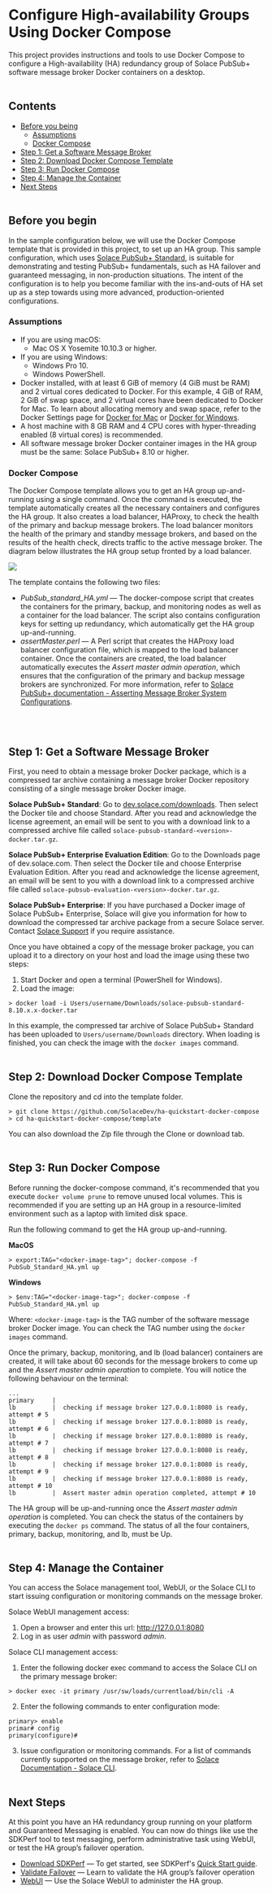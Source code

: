 Configure High-availability Groups Using Docker Compose
=====
This project provides instructions and tools to use Docker Compose to configure a High-availability (HA) redundancy group of Solace PubSub+ software message broker Docker containers on a desktop. 
<br><br>

## Contents

* [Before you being](#before-you-being)
  * [Assumptions](#prerequisites)
  * [Docker Compose](#docker-compose)
* [Step 1: Get a Software Message Broker](#get-message-broker) 
* [Step 2: Download Docker Compose Template](#download-template) 
* [Step 3: Run Docker Compose](#run-docker-compose) 
* [Step 4: Manage the Container](#manage-container) 
* [Next Steps](#next-steps) 
<br><br>
<a name="before-you-being"></a>
## Before you begin
In the sample configuration below, we will use the Docker Compose template that is provided in this project, to set up an HA group. This sample configuration, which uses [Solace PubSub+ Standard](https://docs.solace.com/Solace-SW-Broker-Set-Up/Setting-Up-SW-Brokers.htm#Compare), is suitable for demonstrating and testing PubSub+ fundamentals, such as HA failover and guaranteed messaging, in non-production situations. The intent of the configuration is to help you become familiar with the ins-and-outs of HA set up as a step towards using more advanced, production-oriented configurations. 

<a name="prerequisites"></a>
### Assumptions

* If you are using macOS:
  * Mac OS X Yosemite 10.10.3 or higher.
* If you are using Windows:
  * Windows Pro 10.
  * Windows PowerShell.
* Docker installed, with at least 6 GiB of memory (4 GiB must be RAM) and 2 virtual cores dedicated to Docker. For this example, 4 GiB of RAM, 2 GiB of swap space, and 2 virtual cores have been dedicated to Docker for Mac. To learn about allocating memory and swap space, refer to the Docker Settings page for [Docker for Mac](https://docs.docker.com/docker-for-mac/#advanced) or [Docker for Windows](https://docs.docker.com/docker-for-windows/#advanced).
* A host machine with 8 GB RAM and 4 CPU cores with hyper-threading enabled (8 virtual cores) is recommended.
* All software message broker Docker container images in the HA group must be the same: Solace PubSub+ 8.10 or higher.

<a name="docker-compose"></a>
### Docker Compose
The Docker Compose template allows you to get an HA group up-and-running using a single command. Once the command is executed, the template automatically creates all the necessary containers and configures the HA group. It also creates a load balancer, HAProxy, to check the health of the primary and backup message brokers. The load balancer monitors the health of the primary and standby message brokers, and based on the results of the health check, directs traffic to the active message broker. The diagram below illustrates the HA group setup fronted by a load balancer.

![](images/LoadBalancer_HATriplet.png)

The template contains the following two files:
* _PubSub_standard_HA.yml_ — The docker-compose script that creates the containers for the primary, backup, and monitoring nodes as well as a container for the load balancer. The script also contains configuration keys for setting up redundancy, which automatically get the HA group up-and-running.
* _assertMaster.perl_ — A Perl script that creates the HAProxy load balancer configuration file, which is mapped to the load balancer container. Once the containers are created, the load balancer automatically executes the _Assert master admin operation_, which ensures that the configuration of the primary and backup message brokers are synchronized. For more information, refer to [Solace PubSub+ documentation - Asserting Message Broker System Configurations](https://docs.solace.com/Configuring-and-Managing-Routers/Using-Config-Sync.htm#Assertin).

<br><br>
<a name="get-message-broker"></a>
## Step 1: Get a Software Message Broker 

First, you need to obtain a message broker Docker package, which is a compressed tar archive containing a message broker Docker repository consisting of a single  message broker Docker image. 

**Solace PubSub+ Standard**: Go to [dev.solace.com/downloads](http://dev.solace.com/downloads/#vmr). Then select the Docker tile and choose  Standard. After you read and acknowledge the license agreement, an email will be sent to you with a download link to a compressed archive file called `solace-pubsub-standard-<version>-docker.tar.gz`.

**Solace PubSub+ Enterprise Evaluation Edition**: Go to the Downloads page of dev.solace.com. Then select the Docker tile and choose Enterprise Evaluation Edition. After you read and acknowledge the license agreement, an email will be sent to you with a download link to a compressed archive file called `solace-pubsub-evaluation-<version>-docker.tar.gz`.

**Solace PubSub+ Enterprise**: If you have purchased a Docker image of Solace PubSub+ Enterprise, Solace will give you information for how to download the compressed tar archive package from a secure Solace server. Contact [Solace Support](https://solace.com/support) if you require assistance.

Once you have obtained a copy of the message broker package, you can upload it to a directory on your host and load the image using these two steps:
1. Start Docker and open a terminal (PowerShell for Windows). 
2. Load the image:
```
> docker load -i Users/username/Downloads/solace-pubsub-standard-8.10.x.x-docker.tar
```

In this example,  the compressed tar archive of Solace PubSub+ Standard has been uploaded to `Users/username/Downloads` directory. When loading is finished, you can check the image with the `docker images` command.
<br><br>
<a name="download-template"></a>
## Step 2: Download Docker Compose Template

Clone the repository and cd into the template folder. 
```
> git clone https://github.com/SolaceDev/ha-quickstart-docker-compose
> cd ha-quickstart-docker-compose/template
```
You can also download the Zip file through the Clone or download tab.
<br><br>
<a name="run-docker-compose"></a>
## Step 3: Run Docker Compose

Before running the docker-compose command, it's recommended that you execute `docker volume prune` to remove unused local volumes. This is recommended if you are setting up an HA group in a resource-limited environment such as a laptop with limited disk space.

Run the following command to get the HA group up-and-running.

**MacOS**

```
> export:TAG="<docker-image-tag>"; docker-compose -f PubSub_Standard_HA.yml up
```
**Windows**
```
> $env:TAG="<docker-image-tag>"; docker-compose -f PubSub_Standard_HA.yml up
```

Where: `<docker-image-tag>` is the TAG number of the software message broker Docker image. You can check the TAG number using the `docker images` command.

Once the primary, backup, monitoring, and lb (load balancer) containers are created, it will take about 60 seconds for the message brokers to come up and the _Assert master admin operation_ to complete. You will notice the following behaviour on the terminal:
```
...
primary     |
lb          |  checking if message broker 127.0.0.1:8080 is ready, attempt # 5
lb          |  checking if message broker 127.0.0.1:8080 is ready, attempt # 6
lb          |  checking if message broker 127.0.0.1:8080 is ready, attempt # 7
lb          |  checking if message broker 127.0.0.1:8080 is ready, attempt # 8
lb          |  checking if message broker 127.0.0.1:8080 is ready, attempt # 9
lb          |  checking if message broker 127.0.0.1:8080 is ready, attempt # 10
lb          |  Assert master admin operation completed, attempt # 10

```

The HA group will be up-and-running once the _Assert master admin operation_ is completed. You can check the status of the containers by executing the `docker ps` command. The status of all the four containers, primary, backup, monitoring, and lb, must be Up.
<br><br>
<a name="manage-container"></a>
## Step 4: Manage the Container
You can access the Solace management tool, WebUI, or the Solace CLI to start issuing configuration or monitoring commands on the message broker.

Solace WebUI management access:

1. Open a browser and enter this url: http://127.0.0.1:8080
2. Log in as user _admin_ with password _admin_.

Solace CLI management access:

1. Enter the following docker exec command to access the Solace CLI on the primary message broker:

```
> docker exec -it primary /usr/sw/loads/currentload/bin/cli -A
```
2. Enter the following commands to enter configuration mode:
```
primary> enable
primar# config
primary(configure)#
```
3. Issue configuration or monitoring commands. For a list of commands currently supported on the message broker, refer to [Solace Documentation - Solace CLI](https://docs.solace.com/Solace-CLI/Using-Solace-CLI.htm).
<br><br>
<a name="next-steps"></a>
## Next Steps
At this point you have an HA redundancy group running on your platform and Guaranteed Messaging is enabled. You can now do things like use the SDKPerf tool to test messaging, perform administrative task using WebUI, or test the HA group’s failover operation.

* [Download SDKPerf](http://dev.solace.com/downloads/#apis-protocols-tools) — To get started, see SDKPerf's [Quick Start guide](https://docs.solace.com/SDKPerf/SDKPerf.htm#Quick).
* [Validate Failover](https://docs.solace.com/Configuring-and-Managing/Configuring-HA-Groups.htm#Validate-Failover) — Learn to validate the HA group’s failover operation
* [WebUI](https://docs.solace.com/WebUI/WebUI-Overview.htm) — Use the Solace WebUI to administer the HA group.

